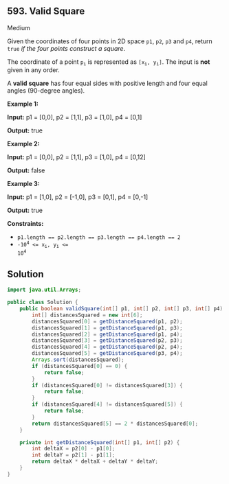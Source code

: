 ## 593\. Valid Square

Medium

Given the coordinates of four points in 2D space `p1`, `p2`, `p3` and `p4`, return `true` _if the four points construct a square_.

The coordinate of a point <code>p<sub>i</sub></code> is represented as <code>[x<sub>i</sub>, y<sub>i</sub>]</code>. The input is **not** given in any order.

A **valid square** has four equal sides with positive length and four equal angles (90-degree angles).

**Example 1:**

**Input:** p1 = [0,0], p2 = [1,1], p3 = [1,0], p4 = [0,1]

**Output:** true 

**Example 2:**

**Input:** p1 = [0,0], p2 = [1,1], p3 = [1,0], p4 = [0,12]

**Output:** false 

**Example 3:**

**Input:** p1 = [1,0], p2 = [-1,0], p3 = [0,1], p4 = [0,-1]

**Output:** true 

**Constraints:**

*   `p1.length == p2.length == p3.length == p4.length == 2`
*   <code>-10<sup>4</sup> <= x<sub>i</sub>, y<sub>i</sub> <= 10<sup>4</sup></code>

## Solution

```java
import java.util.Arrays;

public class Solution {
    public boolean validSquare(int[] p1, int[] p2, int[] p3, int[] p4) {
        int[] distancesSquared = new int[6];
        distancesSquared[0] = getDistanceSquared(p1, p2);
        distancesSquared[1] = getDistanceSquared(p1, p3);
        distancesSquared[2] = getDistanceSquared(p1, p4);
        distancesSquared[3] = getDistanceSquared(p2, p3);
        distancesSquared[4] = getDistanceSquared(p2, p4);
        distancesSquared[5] = getDistanceSquared(p3, p4);
        Arrays.sort(distancesSquared);
        if (distancesSquared[0] == 0) {
            return false;
        }
        if (distancesSquared[0] != distancesSquared[3]) {
            return false;
        }
        if (distancesSquared[4] != distancesSquared[5]) {
            return false;
        }
        return distancesSquared[5] == 2 * distancesSquared[0];
    }

    private int getDistanceSquared(int[] p1, int[] p2) {
        int deltaX = p2[0] - p1[0];
        int deltaY = p2[1] - p1[1];
        return deltaX * deltaX + deltaY * deltaY;
    }
}
```